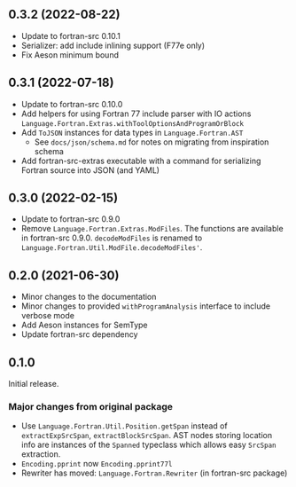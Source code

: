 ## 0.3.2 (2022-08-22)
  * Update to fortran-src 0.10.1
  * Serializer: add include inlining support (F77e only)
  * Fix Aeson minimum bound

## 0.3.1 (2022-07-18)
  * Update to fortran-src 0.10.0
  * Add helpers for using Fortran 77 include parser with IO actions
    `Language.Fortran.Extras.withToolOptionsAndProgramOrBlock`
  * Add `ToJSON` instances for data types in `Language.Fortran.AST`
    * See `docs/json/schema.md` for notes on migrating from inspiration schema
  * Add fortran-src-extras executable with a command for serializing Fortran
    source into JSON (and YAML)

## 0.3.0 (2022-02-15)
  * Update to fortran-src 0.9.0
  * Remove `Language.Fortran.Extras.ModFiles`. The functions are available
    in fortran-src 0.9.0. `decodeModFiles` is renamed to
    `Language.Fortran.Util.ModFile.decodeModFiles'`.

## 0.2.0 (2021-06-30)
  * Minor changes to the documentation
  * Minor changes to provided `withProgramAnalysis` interface to include verbose mode
  * Add Aeson instances for SemType
  * Update fortran-src dependency

## 0.1.0
Initial release.

### Major changes from original package
  * Use `Language.Fortran.Util.Position.getSpan` instead of `extractExpSrcSpan`,
    `extractBlockSrcSpan`. AST nodes storing location info are instances of the
    `Spanned` typeclass which allows easy `SrcSpan` extraction.
  * `Encoding.pprint` now `Encoding.pprint77l`
  * Rewriter has moved: `Language.Fortran.Rewriter` (in fortran-src package)
